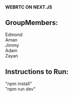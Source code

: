 #### WEBRTC ON NEXT.JS

## GroupMembers:

Edmond  
Aman  
Jimmy  
Adam   
Zayan  


## Instructions to Run:  
"npm install"  
"npm run dev"
